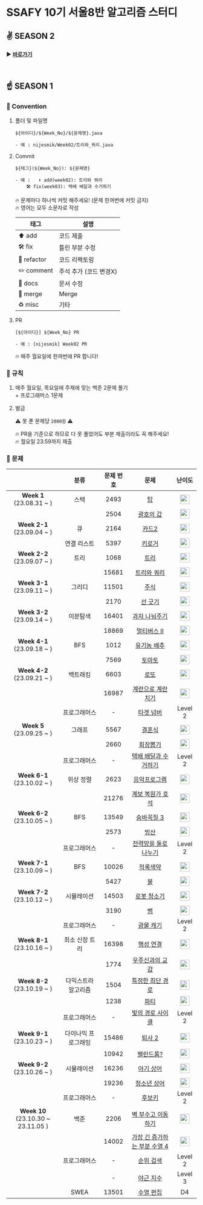 # SSAFY 10기 서울8반 알고리즘 스터디

## ✌️ SEASON 2

▶️ [**바로가기**](https://github.com/nijesmik/algo-study-season-2)

<br>

## ☝️ SEASON 1

### 📌 Convention
1. 폴더 및 파일명

	```
	${아이디}/${Week_No}/${문제명}.java

	- 예 : nijesmik/Week02/트리와_쿼리.java
	```

2. Commit

	```
	${태그}(${Week_No}): ${문제명}

	- 예 :	⬆️ add(week02): 트리와 쿼리
		🛠️ fix(week03): 택배 배달과 수거하기
	```
	🔥 문제마다 하나씩 커밋 해주세요! (문제 한꺼번에 커밋 금지) <br>
	🔥 영어는 모두 소문자로 작성

	|태그|설명|
	|---|---|
	| ⬆️ add | 코드 제출 |
	| 🛠️ fix | 틀린 부분 수정 |
	| 🔨 refactor | 코드 리팩토링 |
	| ✏️ comment | 주석 추가 (코드 변경X) |
	| 📝 docs | 문서 수정 |
	| 🔀 merge | Merge |
	| ♻️ misc | 기타 |

3. PR

	```
	[${아이디}] ${Week_No} PR

	- 예 : [nijesmik] Week02 PR
	```
	🔥 매주 월요일에 한꺼번에 PR 합니다!

### 📌 규칙

1. 매주 월요일, 목요일에 주제에 맞는 백준 2문제 풀기 <br> + 프로그래머스 1문제

2. 벌금

	⚠️ 못 푼 문제당 `2000원` ⚠️ 

	🔥 PR을 기준으로 하므로 다 못 풀었어도 부분 제출이라도 꼭 해주세요! <br>
	🔥 월요일 23:59까지 제출

### 📌 문제

||분류|문제 번호|문제|난이도|
|:-:|:-:|:-:|:-:|:-:|
|<b>Week 1</b></br>(23.08.31 ~ )|스택|2493 | [탑](https://www.acmicpc.net/problem/2493) |<img src="https://static.solved.ac/tier_small/11.svg" height="25" align="center"/>|
|||2504 | [괄호의 값](https://www.acmicpc.net/problem/2504) |  <img src="https://static.solved.ac/tier_small/11.svg" height="25" align="center"/>|
|<b>Week 2-1</b></br>(23.09.04 ~ )|큐|2164 | [카드2](https://www.acmicpc.net/problem/2164) |<img src="https://static.solved.ac/tier_small/7.svg" height="25" align="center"/>|
||연결 리스트|5397 | [키로거](https://www.acmicpc.net/problem/5397) | <img src="https://static.solved.ac/tier_small/9.svg" height="25" align="center"/>|
|<b>Week 2-2</b></br>(23.09.07 ~ )|트리|1068 | [트리](https://www.acmicpc.net/problem/1068) | <img src="https://static.solved.ac/tier_small/11.svg" height="25" align="center"/>|
|||15681 | [트리와 쿼리](https://www.acmicpc.net/problem/15681) | <img src="https://static.solved.ac/tier_small/11.svg" height="25" align="center"/>|
|<b>Week 3-1</b></br>(23.09.11 ~ )|그리디| 11501 | [주식](https://www.acmicpc.net/problem/11501) | <img src="https://static.solved.ac/tier_small/9.svg" height="25" align="center"/>|
||| 2170 | [선 긋기](https://www.acmicpc.net/problem/2170) | <img src="https://static.solved.ac/tier_small/11.svg" height="25" align="center"/>|
|<b>Week 3-2</b></br>(23.09.14 ~ )|이분탐색| 16401 | [과자 나눠주기](https://www.acmicpc.net/problem/16401) | <img src="https://static.solved.ac/tier_small/9.svg" height="25" align="center"/>|
||| 18869 | [멀티버스 Ⅱ](https://www.acmicpc.net/problem/18869) | <img src="https://static.solved.ac/tier_small/11.svg" height="25" align="center"/>|
|<b>Week 4-1</b></br>(23.09.18 ~ )| BFS | 1012 | [유기농 배추](https://www.acmicpc.net/problem/1012) | <img src="https://static.solved.ac/tier_small/9.svg" height="25" align="center"/>|
||| 7569 | [토마토](https://www.acmicpc.net/problem/7569) | <img src="https://static.solved.ac/tier_small/11.svg" height="25" align="center"/>|
|<b>Week 4-2</b></br>(23.09.21 ~ )| 백트래킹 | 6603 | [로또](https://www.acmicpc.net/problem/6603) | <img src="https://static.solved.ac/tier_small/9.svg" height="25" align="center"/>|
||| 16987 | [계란으로 계란치기](https://www.acmicpc.net/problem/16987) | <img src="https://static.solved.ac/tier_small/11.svg" height="25" align="center"/>|
|| 프로그래머스 | - | [타겟 넘버](https://school.programmers.co.kr/learn/courses/30/lessons/43165) | Level 2 |
|<b>Week 5</b></br>(23.09.25 ~ )| 그래프 | 5567 | [결혼식](https://www.acmicpc.net/problem/5567) | <img src="https://static.solved.ac/tier_small/9.svg" height="25" align="center"/>|
||| 2660 | [회장뽑기](https://www.acmicpc.net/problem/2660) | <img src="https://static.solved.ac/tier_small/11.svg" height="25" align="center"/>|
|| 프로그래머스 | - | [택배 배달과 수거하기](https://school.programmers.co.kr/learn/courses/30/lessons/150369) | Level 2 |
|<b>Week 6-1</b></br>(23.10.02 ~ )| 위상 정렬 | 2623 | [음악프로그램](https://www.acmicpc.net/problem/2623) | <img src="https://static.solved.ac/tier_small/13.svg" height="25" align="center"/>|
||| 21276 | [계보 복원가 호석](https://www.acmicpc.net/problem/21276) | <img src="https://static.solved.ac/tier_small/14.svg" height="25" align="center"/>|
|<b>Week 6-2</b></br>(23.10.05 ~ )| BFS | 13549 | [숨바꼭질 3](https://www.acmicpc.net/problem/13549) | <img src="https://static.solved.ac/tier_small/11.svg" height="25" align="center"/>|
||| 2573 | [빙산](https://www.acmicpc.net/problem/2573) | <img src="https://static.solved.ac/tier_small/12.svg" height="25" align="center"/>|
|| 프로그래머스 | - | [전력망을 둘로 나누기](https://school.programmers.co.kr/learn/courses/30/lessons/86971) | Level 2 |
|<b>Week 7-1</b></br>(23.10.09 ~ )| BFS | 10026 | [적록색약](https://www.acmicpc.net/problem/10026) | <img src="https://static.solved.ac/tier_small/11.svg" height="25" align="center"/>|
||| 5427 | [불](https://www.acmicpc.net/problem/5427) | <img src="https://static.solved.ac/tier_small/12.svg" height="25" align="center"/>|
|<b>Week 7-2</b></br>(23.10.12 ~ )| 시뮬레이션 | 14503 | [로봇 청소기](https://www.acmicpc.net/problem/14503) | <img src="https://static.solved.ac/tier_small/11.svg" height="25" align="center"/>|
||| 3190 | [뱀](https://www.acmicpc.net/problem/3190) | <img src="https://static.solved.ac/tier_small/12.svg" height="25" align="center"/>|
|| 프로그래머스 | - | [광물 캐기](https://school.programmers.co.kr/learn/courses/30/lessons/172927) | Level 2 |
|<b>Week 8-1</b></br>(23.10.16 ~ )| 최소 신장 트리 | 16398 | [행성 연결](https://www.acmicpc.net/problem/16398) | <img src="https://static.solved.ac/tier_small/12.svg" height="25" align="center"/>|
||| 1774 | [우주신과의 교감](https://www.acmicpc.net/problem/1774) | <img src="https://static.solved.ac/tier_small/13.svg" height="25" align="center"/>|
|<b>Week 8-2</b></br>(23.10.19 ~ )| 다익스트라 알고리즘 | 1504 | [특정한 최단 경로](https://www.acmicpc.net/problem/1504) | <img src="https://static.solved.ac/tier_small/12.svg" height="25" align="center"/>|
||| 1238 | [파티](https://www.acmicpc.net/problem/1238) | <img src="https://static.solved.ac/tier_small/13.svg" height="25" align="center"/>|
|| 프로그래머스 | - | [빛의 경로 사이클](https://school.programmers.co.kr/learn/courses/30/lessons/86052) | Level 2 |
|<b>Week 9-1</b></br>(23.10.23 ~ )| 다이나믹 프로그래밍 | 15486 | [퇴사 2](https://www.acmicpc.net/problem/15486) | <img src="https://static.solved.ac/tier_small/11.svg" height="25" align="center"/>|
||| 10942 | [팰린드롬?](https://www.acmicpc.net/problem/10942) | <img src="https://static.solved.ac/tier_small/12.svg" height="25" align="center"/>|
|<b>Week 9-2</b></br>(23.10.26 ~ )| 시뮬레이션 | 16236 | [아기 상어](https://www.acmicpc.net/problem/16236) | <img src="https://static.solved.ac/tier_small/13.svg" height="25" align="center"/>|
||| 19236 | [청소년 상어](https://www.acmicpc.net/problem/19236) | <img src="https://static.solved.ac/tier_small/14.svg" height="25" align="center"/>|
|| 프로그래머스 | - | [후보키](https://school.programmers.co.kr/learn/courses/30/lessons/42890) | Level 2 |
|<b>Week 10</b></br>(23.10.30 ~ 23.11.05 )| 백준 | 2206 | [벽 부수고 이동하기](https://www.acmicpc.net/problem/2206) | <img src="https://static.solved.ac/tier_small/13.svg" height="25" align="center"/>|
||| 14002 | [가장 긴 증가하는 부분 수열 4](https://www.acmicpc.net/problem/14002) | <img src="https://static.solved.ac/tier_small/12.svg" height="25" align="center"/>|
|| 프로그래머스 | - | [순위 검색](https://school.programmers.co.kr/learn/courses/30/lessons/72412) | Level 2 |
||| - | [야근 지수](https://school.programmers.co.kr/learn/courses/30/lessons/12927) | Level 3 |
|| SWEA | 13501 |[수열 편집](https://swexpertacademy.com/main/code/codeBattle/problemDetail.do?contestProbId=AX5MBiQqAbQDFASv&categoryId=AYnnOdjq4TwDFARi&categoryType=BATTLE&battleMainPageIndex=1)| D4 |

